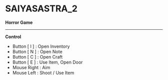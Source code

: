 # SAIYASASTRA_2
**Horror Game**

--------------------------
**Control**
- Button [ I ] : Open Inventory 
- Button [ N ] : Open Note
- Button [ C ] : Open Craft
- Button [ E ] : Use Item, Open Door
- Mouse Right : Aim
- Mouse Left : Shoot / Use Item
